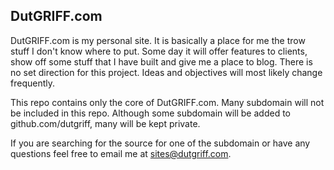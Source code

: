 ## DutGRIFF.com

DutGRIFF.com is my personal site. It is basically a place for me the trow stuff I don't know where to put. Some day it
will offer features to clients, show off some stuff that I have built and give me a place to blog. There is no set
direction for this project. Ideas and objectives will most likely change frequently.

This repo contains only the core of DutGRIFF.com. Many subdomain will not be included in this repo.
Although some subdomain will be added to github.com/dutgriff, many will be kept private.

If you are searching for the source for one of the subdomain or have any questions feel free to email me at 
[sites@dutgriff.com](mailto:sites@dutgriff.com).

